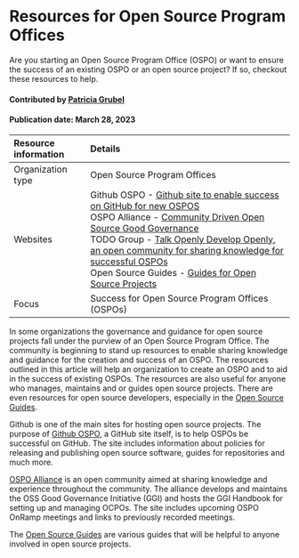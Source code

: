 # Resources for Open Source Program Offices

<!--deck text start-->
Are you starting an Open Source Program Office (OSPO) or want to ensure the success of an existing OSPO or an open source project? If so, checkout these resources to help.
<!--deck text end-->

#### Contributed by [Patricia Grubel](http://github.com/pagrubel)

#### Publication date: March 28, 2023

Resource information | Details
:--- | :---
Organization type  | Open Source Program Offices
Websites  |  Github OSPO  - [Github site to enable success on GitHub for new OSPOS](https://github.com/github/github-ospo)<br> OSPO Alliance - [Community Driven Open Source Good Governance](https://ospo-alliance.org/)<br>TODO Group - [Talk Openly Develop Openly, an open community for sharing knowledge for successful OSPOs](https://todogroup.org/)<br> Open Source Guides - [Guides for Open Source Projects](https://opensource.guide/)
Focus | Success for Open Source Program Offices (OSPOs)

In some organizations the governance and guidance for open source projects fall under the purview of an Open Source Program Office.
The community is beginning to stand up resources to enable sharing knowledge and guidance for the creation and success of an OSPO.
The resources outlined in this article will help an organization to create an OSPO and to aid in the success of existing OSPOs.
The resources are also useful for anyone who manages, maintains and or guides open source projects.
There are even resources for open source developers, especially in the [Open Source Guides](https://opensource.guide/).

Github is one of the main sites for hosting open source projects.
The purpose of [Github OSPO](https://github.com/github/github-ospo), a GitHub site itself, is to help OSPOs be successful on GitHub.
The site includes information about policies for releasing and publishing open source software, guides for repositories and much more.

[OSPO Alliance](https://ospo-alliance.org/) is an open community aimed at sharing knowledge and experience throughout the community. The alliance develops and maintains the OSS Good Governance Initiative (GGI) and hosts the GGI Handbook for setting up and managing OCPOs. The site includes upcoming OSPO OnRamp meetings and links to previously recorded meetings.

The [Open Source Guides](https://opensource.guide/) are various guides that will be helpful to anyone involved in open source projects.

<!---
Publish: yes
Topics: Projects and organizations, Software Sustainability
Pinned: no
RSS update: 2024-03-31
--->
